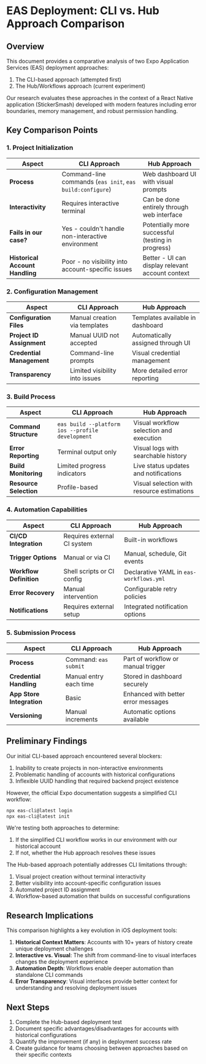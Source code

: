# EAS Deployment: CLI vs. Hub Approach Comparison

## Overview

This document provides a comparative analysis of two Expo Application Services (EAS) deployment approaches:
1. The CLI-based approach (attempted first)
2. The Hub/Workflows approach (current experiment)

Our research evaluates these approaches in the context of a React Native application (StickerSmash) developed with modern features including error boundaries, memory management, and robust permission handling.

## Key Comparison Points

### 1. Project Initialization

| Aspect | CLI Approach | Hub Approach |
|--------|-------------|-------------|
| **Process** | Command-line commands (`eas init`, `eas build:configure`) | Web dashboard UI with visual prompts |
| **Interactivity** | Requires interactive terminal | Can be done entirely through web interface |
| **Fails in our case?** | Yes - couldn't handle non-interactive environment | Potentially more successful (testing in progress) |
| **Historical Account Handling** | Poor - no visibility into account-specific issues | Better - UI can display relevant account context |

### 2. Configuration Management

| Aspect | CLI Approach | Hub Approach |
|--------|-------------|-------------|
| **Configuration Files** | Manual creation via templates | Templates available in dashboard |
| **Project ID Assignment** | Manual UUID not accepted | Automatically assigned through UI |
| **Credential Management** | Command-line prompts | Visual credential management |
| **Transparency** | Limited visibility into issues | More detailed error reporting |

### 3. Build Process

| Aspect | CLI Approach | Hub Approach |
|--------|-------------|-------------|
| **Command Structure** | `eas build --platform ios --profile development` | Visual workflow selection and execution |
| **Error Reporting** | Terminal output only | Visual logs with searchable history |
| **Build Monitoring** | Limited progress indicators | Live status updates and notifications |
| **Resource Selection** | Profile-based | Visual selection with resource estimations |

### 4. Automation Capabilities

| Aspect | CLI Approach | Hub Approach |
|--------|-------------|-------------|
| **CI/CD Integration** | Requires external CI system | Built-in workflows |
| **Trigger Options** | Manual or via CI | Manual, schedule, Git events |
| **Workflow Definition** | Shell scripts or CI config | Declarative YAML in `eas-workflows.yml` |
| **Error Recovery** | Manual intervention | Configurable retry policies |
| **Notifications** | Requires external setup | Integrated notification options |

### 5. Submission Process

| Aspect | CLI Approach | Hub Approach |
|--------|-------------|-------------|
| **Process** | Command: `eas submit` | Part of workflow or manual trigger |
| **Credential Handling** | Manual entry each time | Stored in dashboard securely |
| **App Store Integration** | Basic | Enhanced with better error messages |
| **Versioning** | Manual increments | Automatic options available |

## Preliminary Findings

Our initial CLI-based approach encountered several blockers:
1. Inability to create projects in non-interactive environments
2. Problematic handling of accounts with historical configurations
3. Inflexible UUID handling that required backend project existence

However, the official Expo documentation suggests a simplified CLI workflow:
```bash
npx eas-cli@latest login
npx eas-cli@latest init
```

We're testing both approaches to determine:
1. If the simplified CLI workflow works in our environment with our historical account
2. If not, whether the Hub approach resolves these issues

The Hub-based approach potentially addresses CLI limitations through:
1. Visual project creation without terminal interactivity
2. Better visibility into account-specific configuration issues
3. Automated project ID assignment
4. Workflow-based automation that builds on successful configurations

## Research Implications

This comparison highlights a key evolution in iOS deployment tools:
1. **Historical Context Matters**: Accounts with 10+ years of history create unique deployment challenges
2. **Interactive vs. Visual**: The shift from command-line to visual interfaces changes the deployment experience
3. **Automation Depth**: Workflows enable deeper automation than standalone CLI commands
4. **Error Transparency**: Visual interfaces provide better context for understanding and resolving deployment issues

## Next Steps

1. Complete the Hub-based deployment test
2. Document specific advantages/disadvantages for accounts with historical configurations
3. Quantify the improvement (if any) in deployment success rate
4. Create guidance for teams choosing between approaches based on their specific contexts
